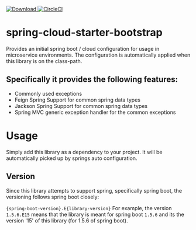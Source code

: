  [ ![Download](https://api.bintray.com/packages/elderbyte/maven/spring-cloud-starter-bootstrap/images/download.svg) ](https://bintray.com/elderbyte/maven/spring-cloud-starter-bootstrap/_latestVersion)
 [![CircleCI](https://circleci.com/gh/ElderByte-/spring-cloud-starter-bootstrap.svg?style=svg)](https://circleci.com/gh/ElderByte-/spring-cloud-starter-bootstrap)


# spring-cloud-starter-bootstrap
Provides an initial spring boot / cloud configuration for usage in microservice environments. The configuration is automatically applied when this library is on the class-path.

## Specifically it provides the following features:

* Commonly used exceptions
* Feign Spring Support for common spring data types
* Jackson Spring Support for common spring data types
* Spring MVC generic exception handler for the common exceptions

# Usage

Simply add this library as a dependency to your project. It will be automatically picked up by springs auto configuration.

## Version

Since this library attempts to support spring, specifically spring boot, the versioning follows spring boot closely:

`{spring-boot-version}.E{library-version}`
For example, the version `1.5.6.E15` means that the library is meant for spring boot `1.5.6` and its the version '15' of this library (for 1.5.6 of spring boot).
